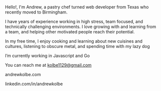 Hello!, I'm Andrew, a pastry chef turned web developer from Texas who recently moved to Birmingham.

I have years of experience working in high stress, team focused, and technically challenging environments. I love growing with and learning from a team, and helping other motivated people reach their potential.

In my free time, I enjoy cooking and learning about new cuisines and cultures, listening to obscure metal, and spending time with my lazy dog

I’m currently working in Javascript and Go

You can reach me at kolbe1129@gmail.com

andrewkolbe.com

linkedin.com/in/andrewkolbe


<!---
andkolbe/andkolbe is a ✨ special ✨ repository because its `README.md` (this file) appears on your GitHub profile.
You can click the Preview link to take a look at your changes.
--->
